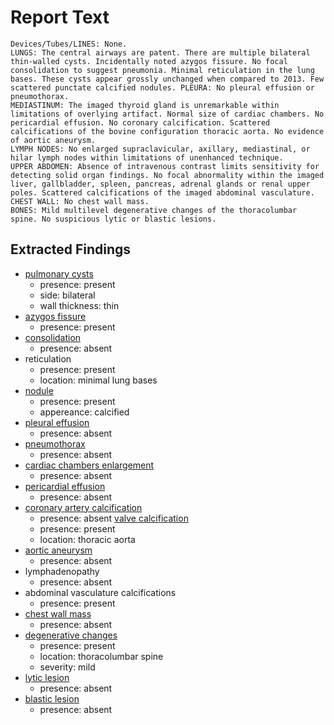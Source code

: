 # Report Text

```text
Devices/Tubes/LINES: None.
LUNGS: The central airways are patent. There are multiple bilateral thin-walled cysts. Incidentally noted azygos fissure. No focal consolidation to suggest pneumonia. Minimal reticulation in the lung bases. These cysts appear grossly unchanged when compared to 2013. Few scattered punctate calcified nodules. PLEURA: No pleural effusion or pneumothorax.
MEDIASTINUM: The imaged thyroid gland is unremarkable within limitations of overlying artifact. Normal size of cardiac chambers. No pericardial effusion. No coronary calcification. Scattered calcifications of the bovine configuration thoracic aorta. No evidence of aortic aneurysm.
LYMPH NODES: No enlarged supraclavicular, axillary, mediastinal, or hilar lymph nodes within limitations of unenhanced technique.
UPPER ABDOMEN: Absence of intravenous contrast limits sensitivity for detecting solid organ findings. No focal abnormality within the imaged liver, gallbladder, spleen, pancreas, adrenal glands or renal upper poles. Scattered calcifications of the imaged abdominal vasculature.
CHEST WALL: No chest wall mass.
BONES: Mild multilevel degenerative changes of the thoracolumbar spine. No suspicious lytic or blastic lesions.
```

## Extracted Findings

- [pulmonary cysts](../../definitions/upmedic/Cyst.cde.md)
  - presence: present
  - side: bilateral
  - wall thickness: thin
- [azygos fissure](../../definitions/hood/azygos-fissure.md)
  - presence: present
- [consolidation](../../definitions/smartreporting/consolidation.txt)
  - presence: absent
- reticulation
  - presence: present
  - location: minimal lung bases
- [nodule](../../definitions/hood/pulmonary-nodule.md)
  - presence: present
  - appereance: calcified
- [pleural effusion](../../definitions/hood/pleural-effusion.md)
  - presence: absent
- [pneumothorax](../../definitions/hood/pneumothorax.md)
  - presence: absent
- [cardiac chambers enlargement](../../definitions/upmedic/Cardiomegaly.cde.md)
  - presence: absent
- [pericardial effusion](../../definitions/hood/pericardial-effusion.md)
  - presence: absent
- [coronary artery calcification](../../definitions/nuance/coronary_artery_calcification.json)
  - presence: absent
 [valve calcification](../../definitions/hood/annular-calcifications.md)
  - presence: present
  - location: thoracic aorta
- [aortic aneurysm](../../definitions/hood/aortic-measurements.md)
  - presence: absent
- lymphadenopathy
  - presence: absent
- abdominal vasculature calcifications
  - presence: present
- [chest wall mass](../../definitions/nuance/chest_wall_mass.json)
  - presence: absent
- [degenerative changes](../../definitions/nuance/thoracic_spine_degenerative_changes.json)
  - presence: present
  - location: thoracolumbar spine
  - severity: mild
- [lytic lesion](../../definitions/hood/lytic-lesion.md)
  - presence: absent
- [blastic lesion](../../definitions/locations/bone_lesions_locations.txt)
  - presence: absent
